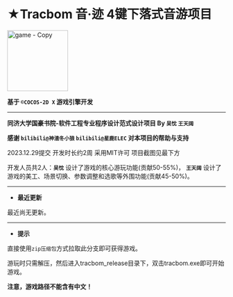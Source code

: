 # ★Tracbom 音·迹  4键下落式音游项目

<img width="140" alt="game - Copy" src="https://github.com/Wangtk311/tracbom-project/assets/115420227/650a7137-f708-4483-b82b-d90de6b9e824">

**基于 `©COCOS-2D X` 游戏引擎开发**

------

**同济大学国豪书院-软件工程专业程序设计范式设计项目 By `吴忱` `王天阔`**

**感谢 `bilibili@神渣冬小狼` `bilibili@星鹿ELEC` 对本项目的帮助与支持**

2023.12.29提交 开发时长约2周 采用MIT许可 项目截图见最下方

开发人员共2人：**`吴忱`** 设计了游戏的核心游玩功能(贡献50-55%)， **`王天阔`** 设计了游戏的美工、场景切换、参数调整和选歌等外围功能(贡献45-50%)。

-------

+ **最近更新**

最近尚无更新。

------

+ **提示**

直接使用`zip压缩包`方式拉取此分支即可获得游戏。

游玩时只需解压，然后进入tracbom_release目录下，双击tracbom.exe即可开始游戏。

**注意，游戏路径不能含有中文！**
